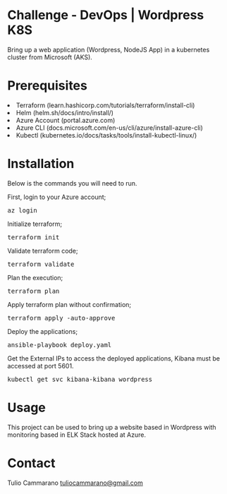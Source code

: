 # Challenge - DevOps | Wordpress K8S
Bring up a web application (Wordpress, NodeJS App) in a kubernetes cluster from Microsoft (AKS).

# Prerequisites
<li>Terraform (learn.hashicorp.com/tutorials/terraform/install-cli)</li>
<li>Helm (helm.sh/docs/intro/install/)</li>
<li>Azure Account (portal.azure.com)</li>
<li>Azure CLI (docs.microsoft.com/en-us/cli/azure/install-azure-cli)</li>
<li>Kubectl (kubernetes.io/docs/tasks/tools/install-kubectl-linux/)</li>

# Installation
Below is the commands you will need to run.

First, login to your Azure account;
<pre>az login</pre>

Initialize terraform;
<pre>terraform init</pre>

Validate terraform code;
<pre>terraform validate</pre>

Plan the execution;
<pre>terraform plan</pre>

Apply terraform plan without confirmation;
<pre>terraform apply -auto-approve</pre>

Deploy the applications;
<pre>ansible-playbook deploy.yaml</pre>

Get the External IPs to access the deployed applications, Kibana must be accessed at port 5601.
<pre>kubectl get svc kibana-kibana wordpress</pre>

# Usage
This project can be used to bring up a website based in Wordpress with monitoring based in ELK Stack hosted at Azure.

# Contact

Tulio Cammarano tuliocammarano@gmail.com
